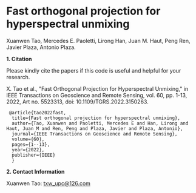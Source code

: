 # Fast orthogonal projection for hyperspectral unmixing
Xuanwen Tao, Mercedes E. Paoletti, Lirong Han, Juan M. Haut, Peng Ren, Javier Plaza, Antonio Plaza.


**1. Citation**

Please kindly cite the papers if this code is useful and helpful for your research.

X. Tao et al., "Fast Orthogonal Projection for Hyperspectral Unmixing," in IEEE Transactions on Geoscience and Remote Sensing, vol. 60, pp. 1-13, 2022, Art no. 5523313, doi: 10.1109/TGRS.2022.3150263.

     @article{tao2022fast,
      title={Fast orthogonal projection for hyperspectral unmixing},
      author={Tao, Xuanwen and Paoletti, Mercedes E and Han, Lirong and Haut, Juan M and Ren, Peng and Plaza, Javier and Plaza, Antonio},
      journal={IEEE Transactions on Geoscience and Remote Sensing},
      volume={60},
      pages={1--13},
      year={2022},
      publisher={IEEE}
      }

**2. Contact Information**

Xuanwen Tao: txw_upc@126.com<br> 
